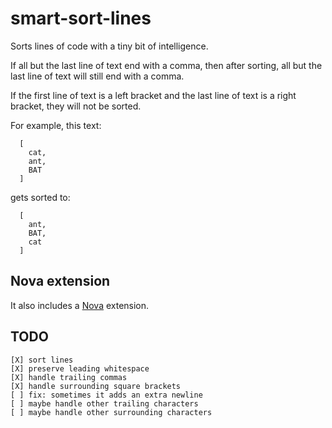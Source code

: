 # smart-sort-lines

Sorts lines of code with a tiny bit of intelligence.

If all but the last line of text end with a comma, then after sorting, all but the last line of text will still
end with a comma.

If the first line of text is a left bracket and the last line of text is a right bracket, they will not be sorted.

For example, this text:

```
  [
    cat,
    ant,
    BAT
  ]
```

gets sorted to:

```
  [
    ant,
    BAT,
    cat
  ]
```

## Nova extension

It also includes a [Nova](https://nova.app) extension.

## TODO

    [X] sort lines
    [X] preserve leading whitespace
    [X] handle trailing commas
    [X] handle surrounding square brackets
    [ ] fix: sometimes it adds an extra newline
    [ ] maybe handle other trailing characters
    [ ] maybe handle other surrounding characters
